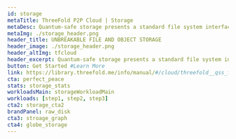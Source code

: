 ```yaml
---
id: storage
metaTitle: ThreeFold P2P Cloud | Storage
metaDesc: Quantum-safe storage presents a standard file system interface that is compatible with most protocols including S3 and IPFS
metaImg: ./storage_header.png
header_title: UNBREAKABLE FILE AND OBJECT STORAGE
header_image: ./storage_header.png
header_altImg: tfcloud
header_excerpt: Quantum-safe storage presents a standard file system interface that is compatible with most protocols including S3 and IPFS.
button: Get Started #Learn More
link: https://library.threefold.me/info/manual/#/cloud/threefold__qss_filesystem 
cta: perfect_peace
stats: storage_stats
workloadsMain: storageWorkloadMain
workloads: [step1, step2, step3]
cta2: storage_cta2
brandPanel: raw_disk
cta3: stroage_graph
cta4: globe_storage
---
```

